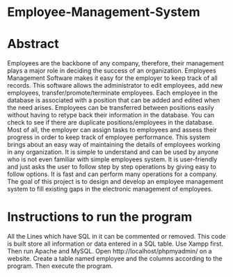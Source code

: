 # Employee-Management-System
# Abstract
Employees are the backbone of any company, therefore, their management plays a major role in deciding the success of an organization. Employees Management Software makes it easy for the employer to keep track of all records. This software allows the administrator to edit employees, add new employees, transfer/promote/terminate employees. Each employee in the database is associated with a position that can be added and edited when the need arises. Employees can be transferred between positions easily without having to retype back their information in the database. You can check to see if there are duplicate positions/employees in the database. Most of all, the employer can assign tasks to employees and assess their progress in order to keep track of employee performance. 
This system brings about an easy way of maintaining the details of employees working in any organization. It is simple to understand and can be used by anyone who is not even familiar with simple employees system. It is user-friendly and just asks the user to follow step by step operations by giving easy to follow options. It is fast and can perform many operations for a company. The goal of this project is to design and develop an employee management system to fill existing gaps in the electronic management of employees.

# Instructions to run the program
All the Lines which have SQL in it can be commented or removed.
This code is built store all information or data entered in a SQL table.
Use Xampp first. Then run Apache and MySQL. 
Open http://localhost/phpmyadmin/ on a website.
Create a table named employee and the columns according to the program.
Then execute the program.
